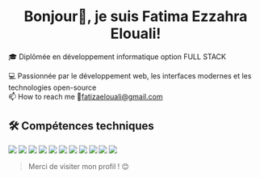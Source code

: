 <h1 align="center">Bonjour👋, je suis Fatima Ezzahra Elouali!</h1>

<p> 🎓 Diplômée en développement informatique option FULL STACK</p>

💻 Passionnée par le développement web, les interfaces modernes et les technologies open-source  
📫 How to reach me 💌fatizaelouali@gmail.com 

## 🛠️ Compétences techniques

<p>
  <img src="https://img.shields.io/badge/HTML5-E34F26?style=for-the-badge&logo=html5&logoColor=white"/>
  <img src="https://img.shields.io/badge/CSS3-1572B6?style=for-the-badge&logo=css3&logoColor=white"/>
  <img src="https://img.shields.io/badge/JavaScript-F7DF1E?style=for-the-badge&logo=javascript&logoColor=black"/>
  <img src="https://img.shields.io/badge/PHP-777BB4?style=for-the-badge&logo=php&logoColor=white"/>
  <img src="https://img.shields.io/badge/Laravel-FF2D20?style=for-the-badge&logo=laravel&logoColor=white"/>
  <img src="https://img.shields.io/badge/MySQL-00758F?style=for-the-badge&logo=mysql&logoColor=white"/>
  <img src="https://img.shields.io/badge/React-20232A?style=for-the-badge&logo=react&logoColor=61DAFB"/>
  <img src="https://img.shields.io/badge/Redux-764ABC?style=for-the-badge&logo=redux&logoColor=white"/>
  <img src="https://img.shields.io/badge/Tailwind_CSS-38B2AC?style=for-the-badge&logo=tailwind-css&logoColor=white"/>
  <img src="https://img.shields.io/badge/Git-F05032?style=for-the-badge&logo=git&logoColor=white"/>
  <img src="https://img.shields.io/badge/GitHub-181717?style=for-the-badge&logo=github&logoColor=white"/>
</p>


> Merci de visiter mon profil ! 😊
